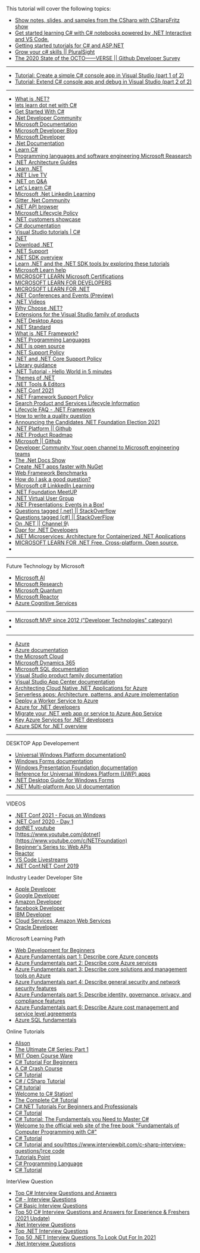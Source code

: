 

This tutorial will cover the following topics:

- [Show notes, slides, and samples from the CSharp with CSharpFritz show](https://github.com/DebasisPaul/csharp_with_csharpfritz)
- [Get started learning C# with C# notebooks powered by .NET Interactive and VS Code.](https://github.com/DebasisPaul/csharp-notebooks)
- [Getting started tutorials for C# and ASP.NET](https://github.com/DebasisPaul/training-tutorials)
- [Grow your c# skills || PluralSight](https://www.pluralsight.com/browse/software-development/c-sharp?exp=1)
- [The 2020 State of the OCTO——VERSE || Github Developer Survey](https://octoverse.github.com/)

<hr>

- [Tutorial: Create a simple C# console app in Visual Studio (part 1 of 2)](https://docs.microsoft.com/en-us/visualstudio/get-started/csharp/tutorial-console?view=vs-2022)
- [Tutorial: Extend C# console app and debug in Visual Studio (part 2 of 2)](https://docs.microsoft.com/en-us/visualstudio/get-started/csharp/tutorial-console-part-2?view=vs-2022)

<hr>

- [What is .NET?](https://dotnet.microsoft.com/learn/dotnet/what-is-dotnet)
- [lets learn dot net with C#](https://www.theurlist.com/letslearndotnet-csharp/?WT.mc_id=dotnet-22477-jasingl)
- [Get Started With C#](https://dotnet.microsoft.com/languages/csharp)
- [.Net Developer Community](https://dotnet.microsoft.com/platform/community)
- [Microsoft Documentation](https://docs.microsoft.com/en-us/)
- [Microsoft Developer Blog](https://devblogs.microsoft.com/)
- [Microsoft Developer](https://developer.microsoft.com/en-us/)
- [.Net Documentation](https://docs.microsoft.com/en-us/dotnet/)
- [Learn C#](https://dotnet.microsoft.com/learn/csharp)
- [Programming languages and software engineering Microsoft Reasearch](https://www.microsoft.com/en-us/research/research-area/programming-languages-software-engineering/?facet%5Btax%5D%5Bmsr-research-area%5D%5B0%5D=13560&sort_by=most-recent)
- [.NET Architecture Guides](https://dotnet.microsoft.com/learn/dotnet/architecture-guides)
- [Learn .NET](https://dotnet.microsoft.com/learn)
- [.NET Live TV](https://dotnet.microsoft.com/live)
- [.NET on Q&A](https://docs.microsoft.com/en-us/answers/products/dotnet?WT.mc_id=dotnet-35129-website)
- [Let's Learn C#](https://docs.microsoft.com/en-us/learn/challenges?id=79db5a6c-3211-4608-9e45-ab4d3a3e5bdf&WT.mc_id=dotnet-22477-shboyer)
- [Microsoft .Net Linkedin Learning](https://www.linkedin.com/learning/instructors/microsoft-dot-net?sortBy=POPULARITY)
- [Gitter .Net Community](https://gitter.im/dotnet/community)
- [.NET API browser](https://docs.microsoft.com/en-us/dotnet/api/?view=net-6.0)
- [Microsoft Lifecycle Policy](https://docs.microsoft.com/en-us/lifecycle/?ln)
- [.NET customers showcase](https://dotnet.microsoft.com/platform/customers)
- [C# documentation](https://docs.microsoft.com/en-us/dotnet/csharp/)
- [Visual Studio tutorials | C#](https://docs.microsoft.com/en-us/visualstudio/get-started/csharp/?view=vs-2022)
- [.NET](https://dotnet.microsoft.com/)
- [Download .NET](https://dotnet.microsoft.com/download)
- [.NET Support](https://dotnet.microsoft.com/platform/support)
- [.NET SDK overview](https://docs.microsoft.com/en-us/dotnet/core/sdk)
- [Learn .NET and the .NET SDK tools by exploring these tutorials](https://docs.microsoft.com/en-us/dotnet/core/tutorials/)
- [Microsoft Learn help](https://docs.microsoft.com/en-us/learn/support/)
- [MICROSOFT LEARN Microsoft Certifications](https://docs.microsoft.com/en-us/learn/certifications/)
- [MICROSOFT LEARN FOR DEVELOPERS](https://docs.microsoft.com/en-us/learn/roles/developer)
- [MICROSOFT LEARN FOR .NET](https://docs.microsoft.com/en-us/learn/dotnet/)
- [.NET Conferences and Events (Preview)](https://dotnet.microsoft.com/platform/community/events)
- [.NET Videos](https://dotnet.microsoft.com/learn/videos)
- [Why Choose .NET?](https://dotnet.microsoft.com/platform/why-choose-dotnet)
- [Extensions for the Visual Studio family of products](https://marketplace.visualstudio.com/)
- [.NET Desktop Apps](https://dotnet.microsoft.com/apps/desktop)
- [.NET Standard](https://dotnet.microsoft.com/platform/dotnet-standard)
- [What is .NET Framework?](https://dotnet.microsoft.com/learn/dotnet/what-is-dotnet-framework#architecture)
- [.NET Programming Languages](https://dotnet.microsoft.com/languages)
- [.NET is open source](https://dotnet.microsoft.com/platform/open-source)
- [.NET Support Policy](https://dotnet.microsoft.com/platform/support/policy)
- [.NET and .NET Core Support Policy](https://dotnet.microsoft.com/platform/support/policy/dotnet-core)
- [Library guidance](https://docs.microsoft.com/en-us/dotnet/standard/library-guidance/?WT.mc_id=dotnet-35129-website)
- [.NET Tutorial - Hello World in 5 minutes](https://dotnet.microsoft.com/learn/dotnet/hello-world-tutorial/create)
- [Themes of .NET](https://themesof.net/)
- [.NET Tools & Editors](https://dotnet.microsoft.com/platform/tools)
- [.NET Conf 2021](https://www.dotnetconf.net/)
- [.NET Framework Support Policy](https://dotnet.microsoft.com/platform/support/policy/dotnet-framework)
- [Search Product and Services Lifecycle Information](https://docs.microsoft.com/en-us/lifecycle/products/)
- [Lifecycle FAQ - .NET Framework](https://docs.microsoft.com/en-US/lifecycle/faq/dotnet-framework)
- [How to write a quality question](https://docs.microsoft.com/en-us/answers/support/quality-question)
- [Announcing the Candidates .NET Foundation Election 2021](https://dotnetfoundation.org/blog/2021/09/01/announcing-net-foundation-elections-2021)
- [.NET Platform || Github](https://github.com/dotnet)
- [.NET Product Roadmap](https://github.com/dotnet/core/blob/main/product-roadmap/current.md)
- [Microsoft || Github](https://github.com/microsoft)
- [Developer Community Your open channel to Microsoft engineering teams](https://developercommunity.visualstudio.com/search?space=61)
- [The .Net Docs Show](https://dotnetdocs.dev/)
- [Create .NET apps faster with NuGet](https://www.nuget.org/)
- [Web Framework Benchmarks](https://www.techempower.com/benchmarks/#hw=ph&test=plaintext)
- [How do I ask a good question?](https://stackoverflow.com/help/how-to-ask)
- [Microsoft c# LinkkedIn Learning](https://www.linkedin.com/learning/topics/c-sharp)
- [.NET Foundation MeetUP](https://www.meetup.com/pro/dotnet)
- [.NET Virtual User Group](https://dotnetfoundation.org/community/virtual-user-group)
- [.NET Presentations: Events in a Box!](https://dotnetfoundation.org/community/resources)
- [Questions tagged [.net] || StackOverflow](https://stackoverflow.com/questions/tagged/.net?sort=frequent)
- [Questions tagged [c#] || StackOverFlow](https://stackoverflow.com/questions/tagged/c%23?tab=Frequent)
- [On .NET || Channel 9](https://channel9.msdn.com/Shows/On-NET)\
- [Dapr for .NET Developers](https://docs.microsoft.com/en-us/dotnet/architecture/dapr-for-net-developers/)
- [.NET Microservices: Architecture for Containerized .NET Applications](https://docs.microsoft.com/en-us/dotnet/architecture/microservices/)
- [MICROSOFT LEARN FOR .NET Free. Cross-platform. Open source.](https://docs.microsoft.com/en-us/learn/dotnet/?WT.mc_id=dotnet-35129-website)
- 


<hr>

Future Technology by Microsoft
- [Microsoft AI](https://www.microsoft.com/en-us/ai?rtc=1&activetab=pivot1:primaryr6)
- [Microsoft Research](https://www.microsoft.com/en-us/research/)
- [Microsoft Quantum](https://azure.microsoft.com/en-us/solutions/quantum-computing/#quantum-impact)
- [Microsoft Reactor](https://developer.microsoft.com/en-us/reactor/)
- [Azure Cognitive Services](https://azure.microsoft.com/en-us/services/cognitive-services/#overview)

<hr>

- [Microsoft MVP since 2012 ("Developer Technologies" category)](https://github.com/thomaslevesque)
- 
<hr>

- [Azure](https://azure.microsoft.com/en-us/)
- [Azure documentation](https://docs.microsoft.com/en-us/azure/?product=featured)
- [the Microsoft Cloud](https://www.microsoft.com/en-us/microsoft-cloud)
- [Microsoft Dynamics 365](https://dynamics.microsoft.com/en-us/)
- [Microsoft SQL documentation](https://docs.microsoft.com/en-us/sql/?view=sql-server-ver15)
- [Visual Studio product family documentation](https://docs.microsoft.com/en-us/visualstudio/?view=vs-2019)
- [Visual Studio App Center documentation](https://docs.microsoft.com/en-us/appcenter/)
- [Architecting Cloud Native .NET Applications for Azure](https://docs.microsoft.com/en-us/dotnet/architecture/cloud-native/)
- [Serverless apps: Architecture, patterns, and Azure implementation](https://docs.microsoft.com/en-us/dotnet/architecture/serverless/)
- [Deploy a Worker Service to Azure](https://docs.microsoft.com/en-us/dotnet/core/extensions/cloud-service?pivots=visualstudio)
- [Azure for .NET developers](https://docs.microsoft.com/en-us/dotnet/azure/)
- [Migrate your .NET web app or service to Azure App Service](https://docs.microsoft.com/en-us/dotnet/azure/migration/app-service?preserve-view=true&view=azure-dotnet)
- [Key Azure Services for .NET developers](https://docs.microsoft.com/en-us/dotnet/azure/key-azure-services)
- [Azure SDK for .NET overview](https://docs.microsoft.com/en-us/dotnet/azure/sdk/azure-sdk-for-dotnet)


<hr>

DESKTOP App Developement
- [Universal Windows Platform documentation0](https://docs.microsoft.com/en-us/windows/uwp/)
- [Windows Forms documentation](https://docs.microsoft.com/en-us/dotnet/desktop/winforms/?view=netdesktop-5.0)
- [Windows Presentation Foundation documentation](https://docs.microsoft.com/en-us/dotnet/desktop/wpf/?view=netdesktop-5.0)
- [Reference for Universal Windows Platform (UWP) apps](https://docs.microsoft.com/en-us/uwp/)
- [.NET Desktop Guide for Windows Forms](https://docs.microsoft.com/en-us/dotnet/desktop/winforms/?view=netframeworkdesktop-4.8&preserve-view=true)
- [.NET Multi-platform App UI documentation](https://docs.microsoft.com/en-us/dotnet/maui/)

<hr>

VIDEOS
- [.NET Conf 2021 - Focus on Windows](https://www.youtube.com/watch?v=mZRNjixZEMg)
- [.NET Conf 2020 - Day 1](https://www.youtube.com/watch?v=mS6ykjdOVRg)
- [dotNET youtube](https://www.youtube.com/dotnet)
- [https://www.youtube.com/dotnet](https://www.youtube.com/c/NETFoundation)
- [Beginner's Series to: Web APIs](https://channel9.msdn.com/Series/Beginners-Series-to-Web-APIs)
- [Reactor](https://channel9.msdn.com/Shows/Reactor)
- [VS Code Livestreams](https://channel9.msdn.com/Shows/VS-Code-Livestreams)
- [.NET Conf.NET Conf 2019](https://channel9.msdn.com/events/dotnetConf/NET-Conf-2019)

Industry Leader Developer Site
- [Apple Developer](https://developer.apple.com/)
- [Google Developer](https://developers.google.com/)
- [Amazon Developer](https://developer.amazon.com/)
- [facebook Developer](https://developers.facebook.com/)
- [IBM Developer](https://developer.ibm.com/)
- [Cloud Services, Amazon Web Services](https://aws.amazon.com/)
- [Oracle Developer](https://developer.oracle.com/)


Microsoft Learning Path
- [Web Development for Beginners](https://docs.microsoft.com/en-us/learn/paths/web-development-101/)
- [Azure Fundamentals part 1: Describe core Azure concepts](https://docs.microsoft.com/en-us/learn/paths/az-900-describe-cloud-concepts/)
- [Azure Fundamentals part 2: Describe core Azure services](https://docs.microsoft.com/en-us/learn/paths/az-900-describe-core-azure-services/)
- [Azure Fundamentals part 3: Describe core solutions and management tools on Azure](https://docs.microsoft.com/en-us/learn/paths/az-900-describe-core-solutions-management-tools-azure/)
- [Azure Fundamentals part 4: Describe general security and network security features](https://docs.microsoft.com/en-us/learn/paths/az-900-describe-general-security-network-security-features/)
- [Azure Fundamentals part 5: Describe identity, governance, privacy, and compliance features](https://docs.microsoft.com/en-us/learn/paths/az-900-describe-identity-governance-privacy-compliance-features/)
- [Azure Fundamentals part 6: Describe Azure cost management and service level agreements](https://docs.microsoft.com/en-us/learn/paths/az-900-describe-azure-cost-management-service-level-agreements/)
- [Azure SQL fundamentals](https://docs.microsoft.com/en-us/learn/paths/azure-sql-fundamentals/)

Online Tutorials
- [Alison](https://alison.com/)
- [The Ultimate C# Series: Part 1](https://codewithmosh.com/p/csharp-basics-for-beginners)
- [MIT Open Course Ware](https://ocw.mit.edu/courses/most-visited-courses/)
- [C# Tutorial For Beginners](https://www.c-sharpcorner.com/article/C-Sharp-tutorial/)
- [A C# Crash Course](http://rbwhitaker.wikidot.com/c-sharp-tutorials)
- [C# Tutorial](https://ssw.jku.at/Teaching/Lectures/CSharp/Tutorial/)
- [C# / CSharp Tutorial](http://www.java2s.com/Tutorial/CSharp/CatalogCSharp.htm)
- [C# tutorial](https://zetcode.com/lang/csharp/)
- [Welcome to C# Station!](https://csharp-station.com/)
- [The Complete C# Tutorial](https://csharp.net-tutorials.com/)
- [C#.NET Tutorials For Beginners and Professionals](https://dotnettutorials.net/course/csharp-dot-net-tutorials/)
- [C# Tutorial](https://www.tutlane.com/tutorial/csharp)
- [C# Tutorial: The Fundamentals you Need to Master C#](https://www.edureka.co/blog/c-sharp-tutorial/)
- [Welcome to the official web site of the free book "Fundamentals of Computer Programming with C#"](https://introprogramming.info/english-intro-csharp-book/)
- [C# Tutorial](https://www.educba.com/software-development/software-development-tutorials/c-sharp-tutorial/)
- [C# Tutorial and sou(https://www.interviewbit.com/c-sharp-interview-questions/)rce code](http://csharp.net-informations.com/)
- [Tutorials Point](https://www.tutorialspoint.com/tutorialslibrary.htm)
- [C# Programming Language](https://www.geeksforgeeks.org/csharp-programming-language/)
- [C# Tutorial](https://www.w3schools.com/cs/index.php)


InterView Question
- [Top C# Interview Questions and Answers](https://hackr.io/blog/c-sharp-interview-questions)
- [C# - Interview Questions](https://www.tutorialspoint.com/csharp/csharp_interview_questions.htm)
- [C# Basic Interview Questions](https://www.interviewbit.com/c-sharp-interview-questions/)
- [Top 50 C# Interview Questions and Answers for Experience & Freshers (2021 Update)](https://www.guru99.com/c-sharp-interview-questions.html)
- [.Net Interview Questions](https://www.javatpoint.com/dot-net-interview-questions)
- [Top .NET Interview Questions](https://intellipaat.com/blog/interview-question/dot-net-interview-questions/)
- [Top 50 .NET Interview Questions To Look Out For In 2021](https://www.edureka.co/blog/interview-questions/dot-net-interview-questions/)
- [.Net Interview Questions](https://mindmajix.com/net-interview-questions)

